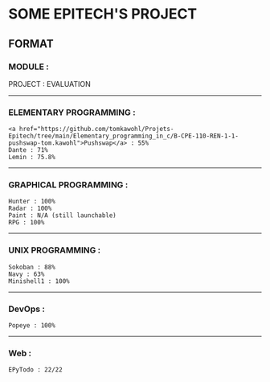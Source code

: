 # SOME EPITECH'S PROJECT

## FORMAT
### MODULE :  
PROJECT : EVALUATION  
  
***  
  
### ELEMENTARY PROGRAMMING :  
```  
<a href="https://github.com/tomkawohl/Projets-Epitech/tree/main/Elementary_programming_in_c/B-CPE-110-REN-1-1-pushswap-tom.kawohl">Pushswap</a> : 55%  
Dante : 71%  
Lemin : 75.8%  
```  
***  
  
### GRAPHICAL PROGRAMMING :  
```  
Hunter : 100%  
Radar : 100%  
Paint : N/A (still launchable)  
RPG : 100%  
```  
***  
  
### UNIX PROGRAMMING :  
```  
Sokoban : 88%  
Navy : 63%  
Minishell1 : 100%  
```  
***
  
### DevOps :  
```  
Popeye : 100%  
```  
***  
  
### Web : 
```  
EPyTodo : 22/22  
```  
  